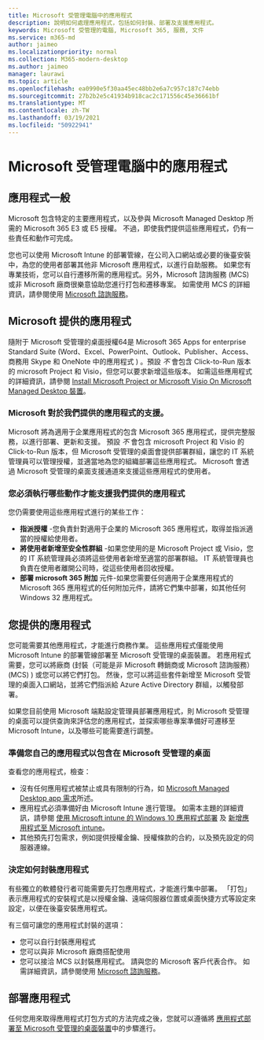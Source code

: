 ```yaml
---
title: Microsoft 受管理電腦中的應用程式
description: 說明如何處理應用程式，包括如何封裝、部署及支援應用程式。
keywords: Microsoft 受管理的電腦, Microsoft 365, 服務, 文件
ms.service: m365-md
author: jaimeo
ms.localizationpriority: normal
ms.collection: M365-modern-desktop
ms.author: jaimeo
manager: laurawi
ms.topic: article
ms.openlocfilehash: ea0990e5f30aa45ec48bb2e6a7c957c187c74ebb
ms.sourcegitcommit: 27b2b2e5c41934b918cac2c171556c45e36661bf
ms.translationtype: MT
ms.contentlocale: zh-TW
ms.lasthandoff: 03/19/2021
ms.locfileid: "50922941"
---
```

# <a name="apps-in-microsoft-managed-desktop"></a>Microsoft 受管理電腦中的應用程式

<!--This topic is the target for 2 "Learn more" links in the Admin Portal (aka.ms/app-overview;app-package); also target for link from Online resources (aka.ms/app-overviewmmd-app-prep) do not delete.-->

<!--Applications: supported/onboard/deployment -->
 
## <a name="apps-generally"></a>應用程式一般

Microsoft 包含特定的主要應用程式，以及參與 Microsoft Managed Desktop 所需的 Microsoft 365 E3 或 E5 授權。 不過，即使我們提供這些應用程式，仍有一些責任和動作可完成。

您也可以使用 Microsoft Intune 的部署管線，在公司入口網站或必要的後臺安裝中，為您的使用者部署其他非 Microsoft 應用程式，以進行自助服務。 如果您有專業技術，您可以自行遷移所需的應用程式。另外，Microsoft 諮詢服務 (MCS) 或非 Microsoft 廠商很樂意協助您進行打包和遷移專案。 如需使用 MCS 的詳細資訊，請參閱使用 [Microsoft 諮詢服務](apps-MCS.md)。


## <a name="apps-provided-by-microsoft"></a>Microsoft 提供的應用程式

隨附于 Microsoft 受管理的桌面授權64是 Microsoft 365 Apps for enterprise Standard Suite (Word、Excel、PowerPoint、Outlook、Publisher、Access、商務用 Skype 和 OneNote 中的應用程式 ) 。預設 *不* 會包含 Click-to-Run 版本的 microsoft Project 和 Visio，但您可以要求新增這些版本。 如需這些應用程式的詳細資訊，請參閱 [Install Microsoft Project or Microsoft Visio On Microsoft Managed Desktop 裝置](../get-started/project-visio.md)。

### <a name="what-microsoft-does-to-support-the-apps-we-provide"></a>Microsoft 對於我們提供的應用程式的支援。

Microsoft 將為適用于企業應用程式的包含 Microsoft 365 應用程式，提供完整服務，以進行部署、更新和支援。 預設 *不* 會包含 microsoft Project 和 Visio 的 Click-to-Run 版本，但 Microsoft 受管理的桌面會提供部署群組，讓您的 IT 系統管理員可以管理授權，並適當地為您的組織部署這些應用程式。 Microsoft 會透過 Microsoft 受管理的桌面支援通道來支援這些應用程式的使用者。

### <a name="what-you-need-to-do-to-support-the-apps-we-provide"></a>您必須執行哪些動作才能支援我們提供的應用程式

您仍需要使用這些應用程式進行的某些工作：

- **指派授權** -您負責針對適用于企業的 Microsoft 365 應用程式，取得並指派適當的授權給使用者。
- **將使用者新增至安全性群組** -如果您使用的是 Microsoft Project 或 Visio，您的 IT 系統管理員必須將這些使用者新增至適當的部署群組。 IT 系統管理員也負責在使用者離開公司時，從這些使用者回收授權。
- **部署 microsoft 365 附加** 元件-如果您需要任何適用于企業應用程式的 Microsoft 365 應用程式的任何附加元件，請將它們集中部署，如其他任何 Windows 32 應用程式。 

## <a name="apps-you-provide"></a>您提供的應用程式

您可能需要其他應用程式，才能進行商務作業。 這些應用程式僅能使用 Microsoft Intune 的部署管線部署至 Microsoft 受管理的桌面裝置。 若應用程式需要，您可以將廠商 (封裝（可能是非 Microsoft 轉銷商或 Microsoft 諮詢服務） (MCS) ) 或您可以將它們打包。 然後，您可以將這些套件新增至 Microsoft 受管理的桌面入口網站，並將它們指派給 Azure Active Directory 群組，以觸發部署。 

如果您目前使用 Microsoft 端點設定管理員部署應用程式，則 Microsoft 受管理的桌面可以提供查詢來評估您的應用程式，並探索哪些專案準備好可遷移至 Microsoft Intune，以及哪些可能需要進行調整。


### <a name="preparing-your-own-apps-for-inclusion-in-microsoft-managed-desktop"></a>準備您自己的應用程式以包含在 Microsoft 受管理的桌面
查看您的應用程式，檢查：

- 沒有任何應用程式被禁止或具有限制的行為，如 [Microsoft Managed Desktop app 需求](../service-description/mmd-app-requirements.md)所述。
- 應用程式必須準備好由 Microsoft Intune 進行管理。 如需本主題的詳細資訊，請參閱 [使用 Microsoft intune 的 Windows 10 應用程式部署](/intune/apps-windows-10-app-deploy) 及 [新增應用程式至 Microsoft intune](/intune/apps-add)。
- 其他預先打包需求，例如提供授權金鑰、授權條款的合約，以及預先設定的伺服器連線。

### <a name="decide-how-to-package-apps"></a>決定如何封裝應用程式

有些獨立的軟體發行者可能需要先打包應用程式，才能進行集中部署。 「打包」表示應用程式的安裝程式是以授權金鑰、遠端伺服器位置或桌面快捷方式等設定來設定，以便在後臺安裝應用程式。

有三個可讓您的應用程式封裝的選項： 


- 您可以自行封裝應用程式
- 您可以與非 Microsoft 廠商搭配使用
- 您可以接洽 MCS 以封裝應用程式。 請與您的 Microsoft 客戶代表合作。 如需詳細資訊，請參閱使用 [Microsoft 諮詢服務](apps-MCS.md)。



## <a name="deploying-apps"></a>部署應用程式

任何您用來取得應用程式打包方式的方法完成之後，您就可以遵循將 [應用程式部署至 Microsoft 受管理的桌面裝置](../get-started/deploy-apps.md)中的步驟進行。